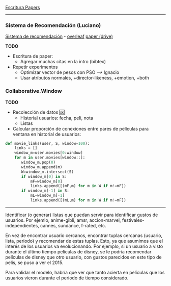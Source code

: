 [Escritura Papers](https://docs.google.com/file/d/15zz-n1lxaeyiZhJYtRrL0X-gYwOn6I41/edit)

---
### Sistema de Recomendación (Luciano)

[Sistema de recomendación](https://docs.google.com/file/d/1-IDaFVlcMcUOo11KTW5NSwaQE5_Sc-VV/edit) - [overleaf](https://www.overleaf.com/project/6053a175fa465c69f71acdd6)
[paper (drive)](https://docs.google.com/document/d/18yYwocuxqfC1oZmKnqSBSCcSGXyDairlFC80RaVGtWw/edit)

**TODO**

- Escritura de paper:
	- Agregar muchas citas en la intro (bibtex)
- Repetir experimentos
	- Optimizar vector de pesos con PSO --> Ignacio
	- Usar atributos normales, +director-likeness, +emotion, +both


###  Collaborative.Window

**TODO**
- Recolección de datos :ok:
	- Historial usuarios: fecha, peli, nota
	- Listas
- Calcular proporción de conexiones entre pares de películas para ventana en historial de usuarios:
````python
def movie_links(user, S, window=100):
	links = []
    window_m=user.movies[0:window]
    for m in user.movies[window::]:
       window_m.pop(0)
       window_m.append(m)
       W=window_m.intersect(S)
	   if window_m[0] in S:
	       mF=window_m[0]
		   links.append([(mF,m) for m in W if m!=mF])
	   if window_m[-1] in S:
	       mL=window_m[-1]
		   links.append([(mL,m) for m in W if m!=mF])
````


---

Identificar (o generar) listas que puedan servir para identificar gustos de usuarios. Por ejemlo, anime-gibli, amsr, accion-marvel, festivales-independientes, cannes, sundance, f-rated, etc.

En vez de encontrar usuario cercanos, encontrar tuplas cercanas (usuario, lista, periodo) y recomendar de estas tuplas. Esto, ya que asumimos que el interés de los usuarios va evolucionando. Por ejemplo, si un usuario a visto durante el último tiempo películas de disney, se le podría recomendar películas de disney que otro usuario, con gustos parecidos en este tipo de pelis, se puso a ver el 2015.

Para validar el modelo, habría que ver que tanto acierta en películas que los usuarios vieron durante el periodo de tiempo considerado.






<!--stackedit_data:
eyJoaXN0b3J5IjpbMTUyNTI5NTk0OSwxNDc3MDMwNjIsMTY3MD
I2MzY0OCwxMzMyODM2OSwtNjcyNTM5NTc5LC0xMTk1MTQwNjY2
LC0xODk2ODgzMzU1LC0xNzUzNDA2NzE4LDE3ODYxMjk3MDksND
c1NjM4NDI5LC0xODI5NjcwODYsODYzNTk0MzMxLC04OTM5NDA2
NDUsMjA5OTAyMjAxNiwtODkzOTQwNjQ1LDEzNTE2OTU0MTksLT
ExNDcwMDYyNDksMjA2MjkxNDU0NCwtMTA3NTU5MDYyMCwtMTQz
OTA1NDM2M119
-->
